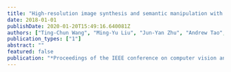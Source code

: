 ```yaml
---
title: "High-resolution image synthesis and semantic manipulation with conditional gans"
date: 2018-01-01
publishDate: 2020-01-20T15:49:16.640081Z
authors: ["Ting-Chun Wang", "Ming-Yu Liu", "Jun-Yan Zhu", "Andrew Tao", "Jan Kautz", "Bryan Catanzaro"]
publication_types: ["1"]
abstract: ""
featured: false
publication: "*Proceedings of the IEEE conference on computer vision and pattern recognition*"
---
```


